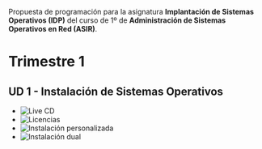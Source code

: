 
Propuesta de programación para la asignatura **Implantación de Sistemas Operativos (IDP)** 
del curso de 1º de **Administración de Sistemas Operativos en Red (ASIR)**.

# Trimestre 1

## UD 1 - Instalación de Sistemas Operativos
* ![Live CD](https://github.com/dvarrui/libro-de-actividades/tree/master/actividades/sysadmin.1/live-cd)
* ![Licencias](https://github.com/dvarrui/libro-de-actividades/tree/master/actividades/sysadmin.1/licencias)
* ![Instalación personalizada](https://github.com/dvarrui/libro-de-actividades/tree/master/actividades/sysadmin.1/instalacion-personalizada)
* ![Instalación dual](https://github.com/dvarrui/libro-de-actividades/tree/master/actividades/sysadmin.1/instalacion-dual)

